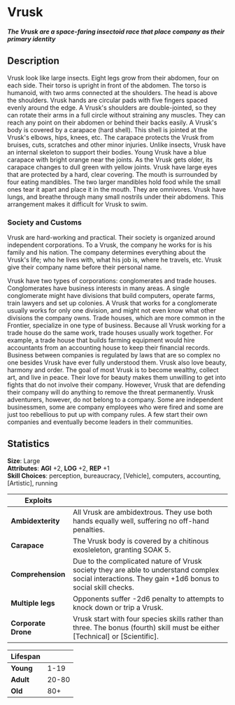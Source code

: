 # Vrusk
***The Vrusk are a space-faring insectoid race that place company as their primary identity***

## Description
Vrusk look like large insects. Eight legs grow from their abdomen, four on each side. Their torso is upright in front of the abdomen. The torso is humanoid, with two arms connected at the shoulders. The head is above the shoulders. Vrusk hands are circular pads with five fingers spaced evenly around the edge. A Vrusk's shoulders are double-jointed, so they can rotate their arms in a full circle without straining any muscles. They can reach any point on their abdomen or behind their backs easily. A Vrusk's body is covered by a carapace (hard shell). This shell is jointed at the Vrusk's elbows, hips, knees, etc. The carapace protects the Vrusk from bruises, cuts, scratches and other minor injuries. Unlike insects, Vrusk have an internal skeleton to support their bodies. Young Vrusk have a blue carapace with bright orange near the joints. As the Vrusk gets older, its carapace changes to dull green with yellow joints. Vrusk have large eyes that are protected by a hard, clear covering. The mouth is surrounded by four eating mandibles. The two larger mandibles hold food while the small ones tear it apart and place it in the mouth. They are omnivores. Vrusk have lungs, and breathe through many small nostrils under their abdomens. This arrangement makes it difficult for Vrusk to swim.

### Society and Customs
Vrusk are hard-working and practical. Their society is organized around independent corporations. To a Vrusk, the company he works for is his family and his nation. The company determines everything about the Vrusk's life; who he lives with, what his job is, where he travels, etc. Vrusk give their company name before their personal name.

Vrusk have two types of corporations: conglomerates and trade houses. Conglomerates have business interests in many areas. A single conglomerate might have divisions that build computers, operate farms, train lawyers and set up colonies. A Vrusk that works for a conglomerate usually works for only one division, and might not even know what other divisions the company owns. Trade houses, which are more common in the Frontier, specialize in one type of business. Because all Vrusk working for a trade house do the same work, trade houses usually work together. For example, a trade house that builds farming equipment would hire accountants from an accounting house to keep their financial records. Business between companies is regulated by laws that are so complex no one besides Vrusk have ever fully understood them. Vrusk also love beauty, harmony and order. The goal of most Vrusk is to become wealthy, collect art, and live in peace. Their love for beauty makes them unwilling to get into fights that do not involve their company. However, Vrusk that are defending their company will do anything to remove the threat permanently. Vrusk adventurers, however, do not belong to a company. Some are independent businessmen, some are company employees who were fired and some are just too rebellious to put up with company rules. A few start their own companies and eventually become leaders in thelr communities.

## Statistics
**Size**: Large  
**Attributes**: **AGI** +2, **LOG** +2, **REP** +1  
**Skill Choices**: perception, bureaucracy, [Vehicle], computers, accounting, [Artistic], running  

| Exploits ||
| ---- | ---- |
| **Ambidexterity** | All Vrusk are ambidextrous. They use both hands equally well, suffering no off-hand penalties. |
| **Carapace** | The Vrusk body is covered by a chitinous exosleleton, granting SOAK 5. |
| **Comprehension** | Due to the complicated nature of Vrusk society they are able to understand complex social interactions. They gain +1d6 bonus to social skill checks. |  
| **Multiple legs** | Opponents suffer -2d6 penalty to attempts to knock down or trip a Vrusk. |  
| **Corporate Drone** | Vrusk start with four species skills rather than three. The bonus (fourth) skill must be either [Technical] or [Scientific]. |  

|  Lifespan ||
| ---- | ---- |
| **Young** | 1-19 | 
| **Adult** | 20-80 | 
| **Old** | 80+ |
